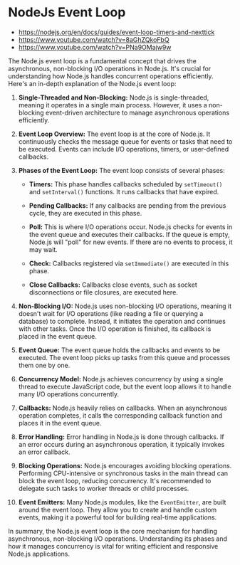 # NodeJs Event Loop

* https://nodejs.org/en/docs/guides/event-loop-timers-and-nexttick
* https://www.youtube.com/watch?v=8aGhZQkoFbQ
* https://www.youtube.com/watch?v=PNa9OMajw9w

The Node.js event loop is a fundamental concept that drives the asynchronous, non-blocking I/O operations in Node.js. It's crucial for understanding how Node.js handles concurrent operations efficiently. Here's an in-depth explanation of the Node.js event loop:

1. **Single-Threaded and Non-Blocking:** Node.js is single-threaded, meaning it operates in a single main process. However, it uses a non-blocking event-driven architecture to manage asynchronous operations efficiently.

2. **Event Loop Overview:** The event loop is at the core of Node.js. It continuously checks the message queue for events or tasks that need to be executed. Events can include I/O operations, timers, or user-defined callbacks.

3. **Phases of the Event Loop:** The event loop consists of several phases:

    - **Timers:** This phase handles callbacks scheduled by `setTimeout()` and `setInterval()` functions. It runs callbacks that have expired.

    - **Pending Callbacks:** If any callbacks are pending from the previous cycle, they are executed in this phase.

    - **Poll:** This is where I/O operations occur. Node.js checks for events in the event queue and executes their callbacks. If the queue is empty, Node.js will "poll" for new events. If there are no events to process, it may wait.

    - **Check:** Callbacks registered via `setImmediate()` are executed in this phase.

    - **Close Callbacks:** Callbacks close events, such as socket disconnections or file closures, are executed here.

4. **Non-Blocking I/O:** Node.js uses non-blocking I/O operations, meaning it doesn't wait for I/O operations (like reading a file or querying a database) to complete. Instead, it initiates the operation and continues with other tasks. Once the I/O operation is finished, its callback is placed in the event queue.

5. **Event Queue:** The event queue holds the callbacks and events to be executed. The event loop picks up tasks from this queue and processes them one by one.

6. **Concurrency Model:** Node.js achieves concurrency by using a single thread to execute JavaScript code, but the event loop allows it to handle many I/O operations concurrently.

7. **Callbacks:** Node.js heavily relies on callbacks. When an asynchronous operation completes, it calls the corresponding callback function and places it in the event queue.

8. **Error Handling:** Error handling in Node.js is done through callbacks. If an error occurs during an asynchronous operation, it typically invokes an error callback.

9. **Blocking Operations:** Node.js encourages avoiding blocking operations. Performing CPU-intensive or synchronous tasks in the main thread can block the event loop, reducing concurrency. It's recommended to delegate such tasks to worker threads or child processes.

10. **Event Emitters:** Many Node.js modules, like the `EventEmitter`, are built around the event loop. They allow you to create and handle custom events, making it a powerful tool for building real-time applications.

In summary, the Node.js event loop is the core mechanism for handling asynchronous, non-blocking I/O operations. Understanding its phases and how it manages concurrency is vital for writing efficient and responsive Node.js applications.